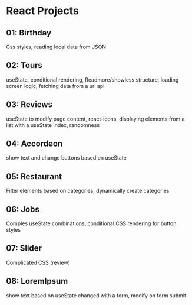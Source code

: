# React Projects

## 01: Birthday
Css styles, reading local data from JSON

## 02: Tours
useState, conditional rendering, Readmore/showless structure, loading screen logic, fetching data from a url api

## 03: Reviews
useState to modify page content, react-icons, displaying elements from a list with a useState index, randomness

## 04: Accordeon
show text and change buttons based on useState

## 05: Restaurant
Filter elements based on categories, dynamically create categories

## 06: Jobs
Comples useState combinations, conditional CSS rendering for button styles

## 07: Slider
Complicated CSS (review)

## 08: LoremIpsum
show text based on useState changed with a form, modify on form submit
